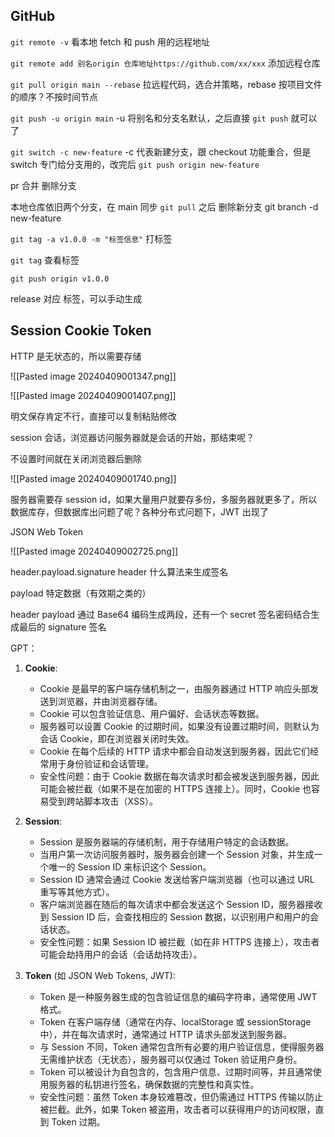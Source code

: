 
## GitHub

`git remote -v` 看本地 fetch 和 push 用的远程地址

`git remote add 别名origin 仓库地址https://github.com/xx/xxx` 添加远程仓库

`git pull origin main --rebase` 拉远程代码，选合并策略，rebase 按项目文件的顺序？不按时间节点

`git push -u origin main`  -u 将别名和分支名默认，之后直接 `git push` 就可以了

`git switch -c new-feature` -c 代表新建分支，跟 checkout 功能重合，但是 switch 专门给分支用的，改完后 `git push origin new-feature`

pr 合并 删除分支

本地仓库依旧两个分支，在 main 同步 `git pull` 之后 删除新分支 git branch -d new-feature

`git tag -a v1.0.0 -m "标签信息"` 打标签

`git tag` 查看标签

`git push origin v1.0.0`

release 对应 标签，可以手动生成


## Session Cookie Token

HTTP 是无状态的，所以需要存储

 ![[Pasted image 20240409001347.png]]

![[Pasted image 20240409001407.png]]


明文保存肯定不行，直接可以复制粘贴修改

session 会话，浏览器访问服务器就是会话的开始，那结束呢？

不设置时间就在关闭浏览器后删除

![[Pasted image 20240409001740.png]]


服务器需要存 session id，如果大量用户就要存多份，多服务器就更多了，所以数据库存，但数据库出问题了呢？各种分布式问题下，JWT 出现了

JSON Web Token

![[Pasted image 20240409002725.png]]

header.payload.signature
header 什么算法来生成签名

payload 特定数据（有效期之类的）

header payload 通过 Base64 编码生成两段，还有一个 secret 签名密码结合生成最后的 signature 签名




GPT：

1. **Cookie**:
    
    - Cookie 是最早的客户端存储机制之一，由服务器通过 HTTP 响应头部发送到浏览器，并由浏览器存储。
    - Cookie 可以包含验证信息、用户偏好、会话状态等数据。
    - 服务器可以设置 Cookie 的过期时间，如果没有设置过期时间，则默认为会话 Cookie，即在浏览器关闭时失效。
    - Cookie 在每个后续的 HTTP 请求中都会自动发送到服务器，因此它们经常用于身份验证和会话管理。
    - 安全性问题：由于 Cookie 数据在每次请求时都会被发送到服务器，因此可能会被拦截（如果不是在加密的 HTTPS 连接上）。同时，Cookie 也容易受到跨站脚本攻击（XSS）。

1. **Session**:
  
    - Session 是服务器端的存储机制，用于存储用户特定的会话数据。
    - 当用户第一次访问服务器时，服务器会创建一个 Session 对象，并生成一个唯一的 Session ID 来标识这个 Session。
    - Session ID 通常会通过 Cookie 发送给客户端浏览器（也可以通过 URL 重写等其他方式）。
    - 客户端浏览器在随后的每次请求中都会发送这个 Session ID，服务器接收到 Session ID 后，会查找相应的 Session 数据，以识别用户和用户的会话状态。
    - 安全性问题：如果 Session ID 被拦截（如在非 HTTPS 连接上），攻击者可能会劫持用户的会话（会话劫持攻击）。

1. **Token** (如 JSON Web Tokens, JWT):
    
    - Token 是一种服务器生成的包含验证信息的编码字符串，通常使用 JWT 格式。
    - Token 在客户端存储（通常在内存、localStorage 或 sessionStorage 中），并在每次请求时，通常通过 HTTP 请求头部发送到服务器。
    - 与 Session 不同，Token 通常包含所有必要的用户验证信息，使得服务器无需维护状态（无状态），服务器可以仅通过 Token 验证用户身份。
    - Token 可以被设计为自包含的，包含用户信息、过期时间等，并且通常使用服务器的私钥进行签名，确保数据的完整性和真实性。
    - 安全性问题：虽然 Token 本身较难篡改，但仍需通过 HTTPS 传输以防止被拦截。此外，如果 Token 被盗用，攻击者可以获得用户的访问权限，直到 Token 过期。









